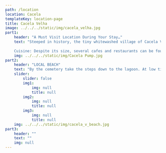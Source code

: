 ```yaml
---
path: /location
location: Cacela
templateKey: location-page
title: Cacela Velha
image: ../../../static/img/cacela_velha.jpg
part1: 
    header: "A Must Visit Location During Your Stay…"
    text: "Steeped in history, the tiny whitewashed village of Cacela Velha sits proudly on coastal cliffs offering vistas across gleaming lagoons to the vast Atlantic Ocean beyond. Settled since Phoenician times and an important outpost for the Moors, there is much to discover along the cobbled streets including the pocket-sized fort, the ancient church and a fascinating cemetery!
    
    Cuisine: Despite its size, several cafes and restaurants can be found dotted about the village with a greater selection in nearby Manta Rota and Vila Nova de Cacela."
    img: ../../../static/img/Cacela Pump.jpg
part2:
    header: "LOCAL BEACH"
    text: "By the cemetery take the steps down to the lagoon. At low tide, cross on foot or catch the fishing boat to reach one of the Algarve’s finest beaches of soft golden sands and clear blue waters. The views from the church are some of the finest in the East Algarve."
    slider:
        slider: false
        img1: 
            img: null
            title: null
        img2: 
            img: null
            title: null
        img3: 
            img: null
            title: null
    img: ../../../static/img/cacela_v_beach.jpg
part3:
    header: ""
    text: ""
    img: null
---
```

